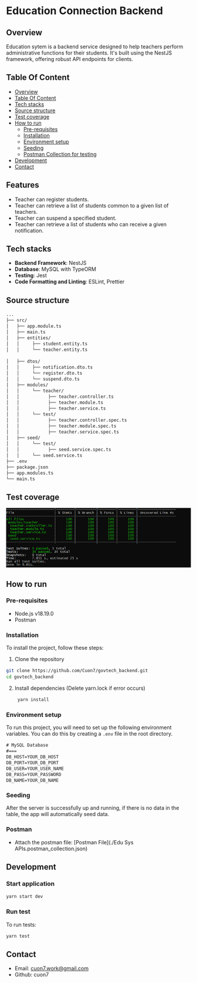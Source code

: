 # Education Connection Backend

## Overview
Education sytem is a backend service designed to help teachers perform administrative functions for their students. It's built using the NestJS framework, offering robust API endpoints for clients.

## Table Of Content
- [Overview](#overview)
- [Table Of Content](#table-of-content)
- [Tech stacks](#tech-stacks)
- [Source structure](#source-structure)
- [Test coverage](#test-coverage)
- [How to run](#how-to-run)
  - [Pre-requisites](#pre-requisites)
  - [Installation](#installation)
  - [Environment setup](#environment-setup)
  - [Seeding](#seeding)
  - [Postman Collection for testing](#postman)
- [Development](#development)
- [Contact](#contact)

## Features
- Teacher can register students.
- Teacher can retrieve a list of students common to a given list of teachers.
- Teacher can suspend a specified student.
- Teacher can retrieve a list of students who can receive a given notification.

## Tech stacks
- **Backend Framework**: NestJS
- **Database**: MySQL with TypeORM
- **Testing**: Jest
- **Code Formatting and Linting**: ESLint, Prettier


## Source structure
```tree
...
├── src/
│   ├── app.module.ts
│   ├── main.ts
│   ├── entities/
│   │     ├── student.entity.ts
│   │     └── teacher.entity.ts

│   ├── dtos/
│   │     ├── notification.dto.ts
│   │     └── register.dto.ts
│   │     └── suspend.dto.ts
│   ├── modules/
│   │     └── teacher/
│   │           ├── teacher.controller.ts
│   │           ├── teacher.module.ts
│   │           ├── teacher.service.ts
│   │     └── test/
│   │           ├── teacher.controller.spec.ts
│   │           ├── teacher.module.spec.ts
│   │           ├── teacher.service.spec.ts
│   ├── seed/
│   │     └── test/
│   │           ├── seed.service.spec.ts
│   │     └── seed.service.ts
├── .env
├── package.json
├── app.modules.ts
└── main.ts
```

## Test coverage
![test-coverage](images/test-coverage.png)

## How to run
### Pre-requisites
- Node.js v18.19.0
- Postman

### Installation
To install the project, follow these steps:

1. Clone the repository
```bash
git clone https://github.com/Cuon7/govtech_backend.git
cd govtech_backend
```

2. Install dependencies (Delete yarn.lock if error occurs)

   ```bash
    yarn install
   ```

### Environment setup

To run this project, you will need to set up the following environment variables. You can do this by creating a `.env` file in the root directory.
```plaintext
# MySQL Database
#===
DB_HOST=YOUR_DB_HOST
DB_PORT=YOUR_DB_PORT
DB_USER=YOUR_USER_NAME
DB_PASS=YOUR_PASSWORD
DB_NAME=YOUR_DB_NAME
```

### Seeding

After the server is successfully up and running, if there is no data in the table, the app will automatically seed data.

### Postman

- Attach the postman file: [Postman File](./Edu Sys APIs.postman_collection.json)

## Development
### Start application
```bash
yarn start dev
```

### Run test
To run tests:
```bash
yarn test
```

## Contact
- Email: cuon7.work@gmail.com
- Github: cuon7